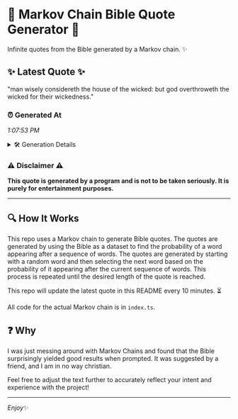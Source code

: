 # 📖 Markov Chain Bible Quote Generator 📖

Infinite quotes from the Bible generated by a Markov chain. ✨

## ✨ Latest Quote ✨
"man wisely considereth the house of the wicked: but god overthroweth the wicked for their wickedness."

### ⏰ Generated At
*1:07:53 PM*

<details>
    <summary>🛠️ Generation Details</summary>
    <p>
        <strong>🌱 Seed:</strong> man<br>
        <strong>🔄 Iterations:</strong> 15<br>
        <strong>📜 Context History:</strong><br>[ man ]: wisely<br>[ man, wisely ]: considereth<br>[ man, wisely, considereth ]: the<br>[ man, wisely, considereth, the ]: house<br>[ man, wisely, considereth, the, house ]: of<br>[ man, wisely, considereth, the, house, of ]: the<br>[ wisely, considereth, the, house, of, the ]: wicked:<br>[ considereth, the, house, of, the, wicked: ]: but<br>[ the, house, of, the, wicked:, but ]: god<br>[ house, of, the, wicked:, but, god ]: overthroweth<br>[ of, the, wicked:, but, god, overthroweth ]: the<br>[ the, wicked:, but, god, overthroweth, the ]: wicked<br>[ wicked:, but, god, overthroweth, the, wicked ]: for<br>[ but, god, overthroweth, the, wicked, for ]: their<br>[ god, overthroweth, the, wicked, for, their ]: wickedness.<br>
    </p>
</details>

### ⚠️ Disclaimer ⚠️
**This quote is generated by a program and is not to be taken seriously. It is purely for entertainment purposes.**

---

## 🔍 How It Works

This repo uses a Markov chain to generate Bible quotes. The quotes are generated by using the Bible as a dataset to find the probability of a word appearing after a sequence of words. The quotes are generated by starting with a random word and then selecting the next word based on the probability of it appearing after the current sequence of words. This process is repeated until the desired length of the quote is reached.

This repo will update the latest quote in this README every 10 minutes. ⏳

All code for the actual Markov chain is in `index.ts`.

## ❓ Why

I was just messing around with Markov Chains and found that the Bible surprisingly yielded good results when prompted. 
It was suggested by a friend, and I am in no way christian.

Feel free to adjust the text further to accurately reflect your intent and experience with the project!

---

*Enjoy*✨

